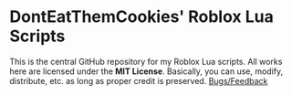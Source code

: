 # DontEatThemCookies' Roblox Lua Scripts

This is the central GitHub repository for my Roblox Lua scripts.
All works here are licensed under the **MIT License**. Basically, you 
can use, modify, distribute, etc. as long as proper credit is preserved.
[Bugs/Feedback](https://github.com/DontEatThemCookies/RobloxLua/issues)

